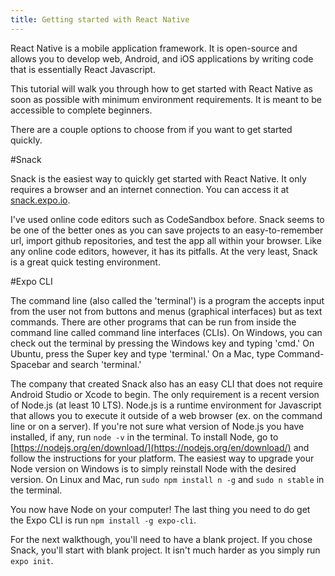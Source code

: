 ```yaml
---
title: Getting started with React Native
---
```


React Native is a mobile application framework. It is open-source and allows you to develop web, Android, and iOS applications by writing code that is essentially React Javascript.

This tutorial will walk you through how to get started with React Native as soon as possible with minimum environment requirements. It is meant to be accessible to complete beginners.

There are a couple options to choose from if you want to get started quickly.

#Snack

Snack is the easiest way to quickly get started with React Native. It only requires a browser and an internet connection. You can access it at [snack.expo.io](snack.expo.io). 

I've used online code editors such as CodeSandbox before. Snack seems to be one of the better ones as you can save projects to an easy-to-remember url, import github repositories, and test the app all within your browser. Like any online code editors, however, it has its pitfalls. At the very least, Snack is a great quick testing environment.

#Expo CLI

The command line (also called the 'terminal') is a program the accepts input from the user not from buttons and menus (graphical interfaces) but as text commands. There are other programs that can be run from inside the command line called command line interfaces (CLIs). On Windows, you can check out the terminal by pressing the Windows key and typing 'cmd.' On Ubuntu, press the Super key and type 'terminal.' On a Mac, type Command-Spacebar and search 'terminal.'

The company that created Snack also has an easy CLI that does not require Android Studio or Xcode to begin. The only requirement is a recent version of Node.js (at least 10 LTS). Node.js is a runtime environment for Javascript that allows you to execute it outside of a web browser (ex. on the command line or on a server). If you're not sure what version of Node.js you have installed, if any, run ``node -v`` in the terminal. To install Node, go to [https://nodejs.org/en/download/](https://nodejs.org/en/download/) and follow the instructions for your platform. The easiest way to upgrade your Node version on Windows is to simply reinstall Node with the desired version. On Linux and Mac, run ``sudo npm install n -g`` and ``sudo n stable`` in the terminal.

You now have Node on your computer! The last thing you need to do get the Expo CLI is run ``npm install -g expo-cli``.

For the next walkthough, you'll need to have a blank project. If you chose Snack, you'll start with blank project. It isn't much harder as you simply run ``expo init``.
